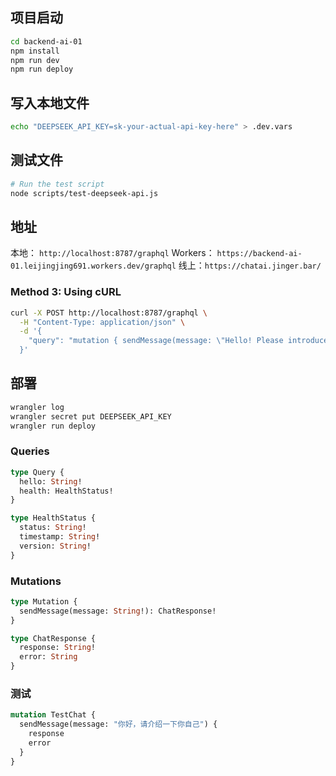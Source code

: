 ## 项目启动
```bash
cd backend-ai-01
npm install
npm run dev
npm run deploy
```

## 写入本地文件
```bash
echo "DEEPSEEK_API_KEY=sk-your-actual-api-key-here" > .dev.vars
```

## 测试文件
```bash
# Run the test script
node scripts/test-deepseek-api.js
```

## 地址
本地： `http://localhost:8787/graphql`
Workers： `https://backend-ai-01.leijingjing691.workers.dev/graphql`
线上：`https://chatai.jinger.bar/`

### Method 3: Using cURL
```bash
curl -X POST http://localhost:8787/graphql \
  -H "Content-Type: application/json" \
  -d '{
    "query": "mutation { sendMessage(message: \"Hello! Please introduce yourself\") { response error } }"
  }'
```

## 部署
```bash
wrangler log
wrangler secret put DEEPSEEK_API_KEY
wrangler run deploy
```

### Queries

```graphql
type Query {
  hello: String!
  health: HealthStatus!
}

type HealthStatus {
  status: String!
  timestamp: String!
  version: String!
}
```

### Mutations

```graphql
type Mutation {
  sendMessage(message: String!): ChatResponse!
}

type ChatResponse {
  response: String!
  error: String
}
```

### 测试

```graphql
mutation TestChat {
  sendMessage(message: "你好，请介绍一下你自己") {
    response
    error
  }
}
